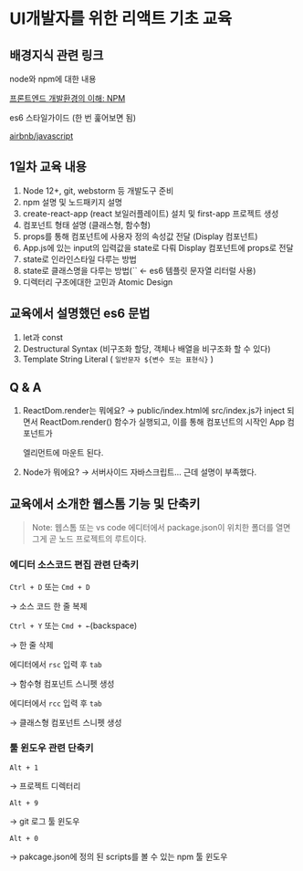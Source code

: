 # UI개발자를 위한 리액트 기초 교육

## 배경지식 관련 링크

node와 npm에 대한 내용

[프론트엔드 개발환경의 이해: NPM](http://jeonghwan-kim.github.io/series/2019/12/09/frontend-dev-env-npm.html)

es6 스타일가이드 (한 번 훑어보면 됨)

[airbnb/javascript](https://github.com/airbnb/javascript)

## 1일차 교육 내용

1. Node 12+, git, webstorm 등 개발도구 준비
2. npm 설명 및 노드패키지 설명
3. create-react-app (react 보일러플레이트) 설치 및 first-app 프로젝트 생성
4. 컴포넌트 형태 설명 (클래스형, 함수형)
5. props를 통해 컴포넌트에 사용자 정의 속성값 전달 (Display 컴포넌트)
6. App.js에 있는 input의 입력값을 state로 다뤄 Display 컴포넌트에 props로 전달
7. state로 인라인스타일 다루는 방법
8. state로 클래스명을 다루는 방법(`` ← es6 템플릿 문자열 리터럴 사용)
9. 디렉터리 구조에대한 고민과 Atomic Design

## 교육에서 설명했던 es6 문법

1. let과 const
2. Destructural Syntax (비구조화 할당, 객체나 배열을 비구조화 할 수 있다)
3. Template String Literal ( `일반문자 ${변수 또는 표현식}` )

## Q & A

1. ReactDom.render는 뭐에요?
 → public/index.html에 src/index.js가 inject 되면서 ReactDom.render() 함수가 실행되고, 이를 통해 컴포넌트의 시작인 App 컴포넌트가 <div id="root" /> 엘리먼트에 마운트 된다.

2. Node가 뭐에요?
 → 서버사이드 자바스크립트... 근데 설명이 부족했다.

## 교육에서 소개한 웹스톰 기능 및 단축키

> Note: 웹스톰 또는 vs code 에디터에서 package.json이 위치한 폴더를 열면 그게 곧 노드 프로젝트의 루트이다.

### 에디터 소스코드 편집 관련 단축키

`Ctrl + D` 또는 `Cmd + D` 

 → 소스 코드 한 줄 복제

`Ctrl + Y` 또는 `Cmd + ←`(backspace)

 → 한 줄 삭제

에디터에서 `rsc` 입력 후 `tab` 

 → 함수형 컴포넌트 스니펫 생성

에디터에서 `rcc` 입력 후 `tab`

 → 클래스형 컴포넌트 스니펫 생성

### 툴 윈도우 관련 단축키

`Alt + 1`

 → 프로젝트 디렉터리

`Alt + 9`

 → git 로그 툴 윈도우

`Alt + 0`

 → pakcage.json에 정의 된 scripts를 볼 수 있는 npm 툴 윈도우
